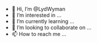 - 👋 Hi, I’m @LydWyman
- 👀 I’m interested in ...
- 🌱 I’m currently learning ...
- 💞️ I’m looking to collaborate on ...
- 📫 How to reach me ...

<!---
LydWyman/LydWyman is a ✨ special ✨ repository because its `README.md` (this file) appears on your GitHub profile.
You can click the Preview link to take a look at your changes.
--->
